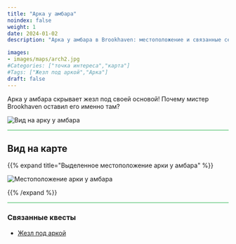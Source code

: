 ```yaml
---
title: "Арка у амбара"
noindex: false
weight: 1
date: 2024-01-02
description: "Арка у амбара в Brookhaven: местоположение и связанные секреты"

images:
- images/maps/arch2.jpg
#Categories: ["точка интереса","карта"]
#Tags: ["Жезл под аркой","Арка"]
draft: false
--- 
```


Арка у амбара скрывает жезл под своей основой! Почему мистер Brookhaven оставил его именно там?

![Вид на арку у амбара](/images/maps/arch2.jpg)

<hr style="background-color: #28b44c" size=8>

## Вид на карте

{{% expand title="Выделенное местоположение арки у амбара" %}}

![Местоположение арки у амбара](/images/maps/arch-by-barn.png)

{{% /expand %}}

<hr style="background-color: #28b44c" size=8>

### Связанные квесты

- [Жезл под аркой](/lore/special_tools/rod_under_arch)
